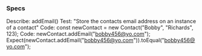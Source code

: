 ### Specs

Describe: addEmail()
Test: "Store the contacts email address on an instance of a contact"
Code: const newContact = new Contact("Bobby", "Richards", 123);
Code: newContact.addEmail("bobby456@yo.com");
Expect(newContact.addEmail("bobby456@yo.com")).toEqual("bobby456@yo.com");

